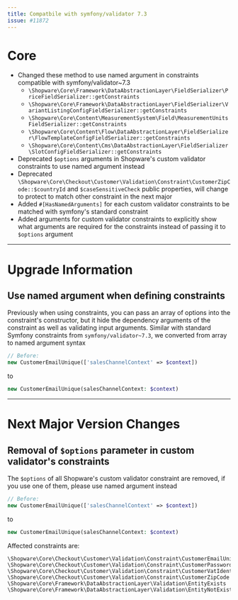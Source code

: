 ```yaml
---
title: Compatbile with symfony/validator 7.3
issue: #11872
---
```

# Core
* Changed these method to use named argument in constraints compatible with symfony/validator~7.3
    - `\Shopware\Core\Framework\DataAbstractionLayer\FieldSerializer\PriceFieldSerializer::getConstraints`
    - `\Shopware\Core\Framework\DataAbstractionLayer\FieldSerializer\VariantListingConfigFieldSerializer::getConstraints`
    - `\Shopware\Core\Content\MeasurementSystem\Field\MeasurementUnitsFieldSerializer::getConstraints`
    - `\Shopware\Core\Content\Flow\DataAbstractionLayer\FieldSerializer\FlowTemplateConfigFieldSerializer::getConstraints`
    - `\Shopware\Core\Content\Cms\DataAbstractionLayer\FieldSerializer\SlotConfigFieldSerializer::getConstraints`
* Deprecated `$options` arguments in Shopware's custom validator constraints to use named argument instead
* Deprecated `\Shopware\Core\Checkout\Customer\Validation\Constraint\CustomerZipCode::$countryId` and `$caseSensitiveCheck` public properties, will change to protect to match other constraint in the next major
* Added `#[HasNamedArguments]` for each custom validator constraints to be matched with symfony's standard constraint  
* Added arguments for custom validator constraints to explicitly show what arguments are required for the constraints instead of passing it to `$options` argument  
___
# Upgrade Information
## Use named argument when defining constraints

Previously when using constraints, you can pass an array of options into the constraint's constructor, but it hide the dependency arguments of the constraint as well as validating input arguments.
Similar with standard Symfony constraints from `symfony/validator~7.3`, we converted from array to named argument syntax

```php
// Before:
new CustomerEmailUnique(['salesChannelContext' => $context])
```
to

```php
new CustomerEmailUnique(salesChannelContext: $context)
```
___
# Next Major Version Changes
## Removal of `$options` parameter in custom validator's constraints

The `$options` of all Shopware's custom validator constraint are removed, if you use one of them, please use named argument instead

```php
// Before:
new CustomerEmailUnique(['salesChannelContext' => $context])
```
to

```php
new CustomerEmailUnique(salesChannelContext: $context)
```

Affected constraints are:

```
\Shopware\Core\Checkout\Customer\Validation\Constraint\CustomerEmailUnique
\Shopware\Core\Checkout\Customer\Validation\Constraint\CustomerPasswordMatches
\Shopware\Core\Checkout\Customer\Validation\Constraint\CustomerVatIdentification
\Shopware\Core\Checkout\Customer\Validation\Constraint\CustomerZipCode
\Shopware\Core\Framework\DataAbstractionLayer\Validation\EntityExists
\Shopware\Core\Framework\DataAbstractionLayer\Validation\EntityNotExists
```